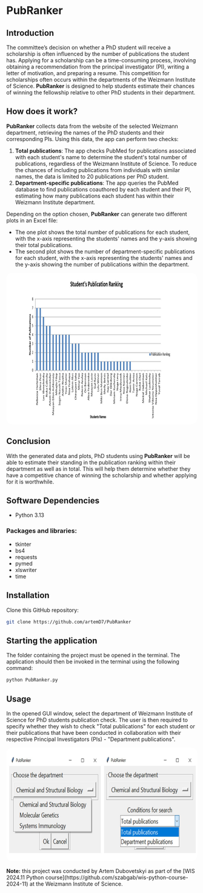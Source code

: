# PubRanker
## Introduction
The committee’s decision on whether a PhD student will receive a scholarship is often influenced by the number of publications the student has. Applying for a scholarship can be a time-consuming process, involving obtaining a recommendation from the principal investigator (PI), writing a letter of motivation, and preparing a resume. This competition for scholarships often occurs within the departments of the Weizmann Institute of Science. **PubRanker** is designed to help students estimate their chances of winning the fellowship relative to other PhD students in their department.

## How does it work?
**PubRanker** collects data from the website of the selected Weizmann department, retrieving the names of the PhD students and their corresponding PIs. Using this data, the app can perform two checks:

1. **Total publications**: The app checks PubMed for publications associated with each student's name to determine the student's total number of publications, regardless of the Weizmann Institute of Science. To reduce the chances of including publications from individuals with similar names, the data is limited to 20 publications per PhD student.
2. **Department-specific publications**: The app queries the PubMed database to find publications coauthored by each student and their PI, estimating how many publications each student has within their Weizmann Institute department.


Depending on the option chosen, **PubRanker** can generate two different plots in an Excel file:
- The one plot shows the total number of publications for each student, with the x-axis representing the students' names and the y-axis showing their total publications.
- The second plot shows the number of department-specific publications for each student, with the x-axis representing the students' names and the y-axis showing the number of publications within the department.
<p align="center">
  <img src="students_plot.jpg" width="1300" height="400" style="border-radius: 15px;">
</p>

## Conclusion
With the generated data and plots, PhD students using **PubRanker** will be able to estimate their standing in the publication ranking within their department as well as in total. This will help them determine whether they have a competitive chance of winning the scholarship and whether applying for it is worthwhile.

## Software Dependencies

- Python 3.13

### Packages and libraries:
- tkinter
- bs4
- requests
- pymed
- xlswriter
- time

## Installation

Clone this GitHub repository:
```bash
git clone https://github.com/artemD7/PubRanker
```

## Starting the application
The folder containing the project must be opened in the terminal. The application should then be invoked in the terminal using the following command:
```bash
python PubRanker.py
```
## Usage
In the opened GUI window, select the department of Weizmann Institute of Science for PhD students publication check.
The user is then required to specify whether they wish to check "Total publications" for each student or their publications that have been conducted in collaboration with their respective Principal Investigators (PIs) - "Department publications".
<p align="center">
  <img src="opt_choose.jpg" width="600" height="300" style="border-radius: 15px;">
</p>
 <strong>Note:</strong> this project was conducted by Artem Dubovetskyi as part of the [WIS 2024.11 Python course](https://github.com/szabgab/wis-python-course-2024-11) at the Weizmann Institute of Science.
